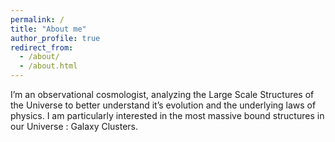 ```yaml
---
permalink: /
title: "About me"
author_profile: true
redirect_from: 
  - /about/
  - /about.html
---
```

I’m an observational cosmologist, analyzing the Large Scale Structures of the Universe to better understand it’s evolution and the underlying laws of physics. I am particularly interested in the most massive bound structures in our Universe : Galaxy Clusters.
